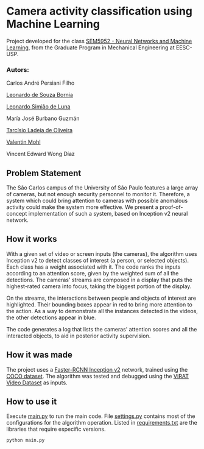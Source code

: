 # Camera activity classification using Machine Learning

Project developed for the class [SEM5952 - Neural Networks and Machine Learning](https://uspdigital.usp.br/janus/componente/disciplinasOferecidasInicial.jsf?action=3&sgldis=SEM5952&idioma=en), from the Graduate Program in Mechanical Engineering at EESC-USP.

### Autors:
Carlos André Persiani Filho

[Leonardo de Souza Bornia](https://github.com/LeoBelmont)

[Leonardo Simião de Luna](https://github.com/leonardosimiao)

María José Burbano Guzmán

[Tarcísio Ladeia de Oliveira](https://github.com/TarcisioLOliveira)

[Valentin Mohl](https://github.com/Kartolon)

Vincent Edward Wong Díaz

## Problem Statement

The São Carlos campus of the University of São Paulo features a large array of cameras, but not enough security personnel to monitor it. 
Therefore, a system which could bring attention to cameras with possible anomalous activity could make the system more effective. 
We present a proof-of-concept implementation of such a system, based on Inception v2 neural network.

## How it works
With a given set of video or screen inputs (the cameras), the algorithm uses Inception v2 to detect classes of interest (a person, or selected objects). Each class has a weight associated with it. The code ranks the inputs according to an attention score, given by the weighted sum of all the detections. The cameras' streams are composed in a display that puts the highest-rated camera into focus, taking the biggest portion of the display.

On the streams, the interactions between people and objects of interest are highlighted. Their bounding boxes appear in red to bring more attention to the action. As a way to demonstrate all the instances detected in the videos, the other detections appear in blue.

The code generates a log that lists the cameras' attention scores and all the interacted objects, to aid in posterior activity supervision.

## How it was made

The project uses a [Faster-RCNN Inception v2](https://github.com/tensorflow/models/blob/ac8d0651935ecf8a5e7c73ff4aaa97ca1b3623b5/research/object_detection/g3doc/tf1_detection_zoo.md) network, trained using the [COCO dataset](https://cocodataset.org/#home). The algorithm was tested and debugged using the [VIRAT Video Dataset](https://viratdata.org/) as inputs.

## How to use it
Execute [main.py](https://github.com/leonardosimiao/Neural-Network-Class/blob/master/main.py) to run the main code. File [settings.py](https://github.com/leonardosimiao/Neural-Network-Class/blob/master/settings.py) contains most of the configurations for the algorithm operation. Listed in [requirements.txt](https://github.com/leonardosimiao/Neural-Network-Class/blob/master/requirements.txt) are the libraries that require especific versions.

    python main.py
